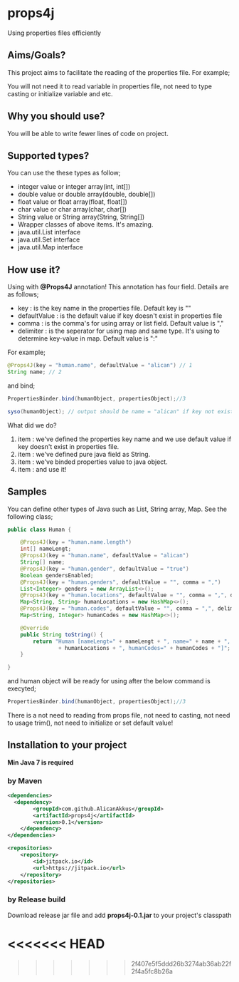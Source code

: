 # props4j
Using properties files efficiently

## Aims/Goals?

This project aims to facilitate the reading of the properties file. For example;

You will not need it to read variable in properties file, not need to type casting or initialize variable and etc.

## Why you should use?

You will be able to write fewer lines of code on project.

## Supported types?

You can use the these types as follow;
* integer value or integer array(int, int[])
* double value or double array(double, double[])
* float value or float array(float, float[])
* char value or char array(char, char[])
* String value or String array(String, String[])
* Wrapper classes of above items. It's amazing.
* java.util.List interface
* java.util.Set interface
* java.util.Map interface

## How use it?

Using with **@Props4J** annotation! This annotation has four field. Details are as follows;
* key : is the key name in the properties file. Default key is ""
* defaultValue : is the default value if key doesn't exist in properties file
* comma : is the comma's for using array or list field. Default value is ","
* delimiter : is the seperator for using map and same type. It's using to determine key-value in map. Default value is ":"

For example;

``` java
@Props4J(key = "human.name", defaultValue = "alican") // 1
String name; // 2
```
and bind;
``` java
PropertiesBinder.bind(humanObject, propertiesObject);//3

syso(humanObject); // output should be name = "alican" if key not exist.
```

What did we do?

1. item : we've defined the properties key name and we use default value if key doesn't exist in properties file.
2. item : we've defined pure java field as String.
3. item : we've binded properties value to java object.
4. item : and use it!

## Samples

You can define other types of Java such as List, String array, Map. See the following class;
``` java
public class Human {

	@Props4J(key = "human.name.length")
	int[] nameLengt;
	@Props4J(key = "human.name", defaultValue = "alican")
	String[] name;
	@Props4J(key = "human.gender", defaultValue = "true")
	Boolean gendersEnabled;
	@Props4J(key = "human.genders", defaultValue = "", comma = ",")
	List<Integer> genders = new ArrayList<>();
	@Props4J(key = "human.locations", defaultValue = "", comma = ",", delimiter = ":")
	Map<String, String> humanLocations = new HashMap<>();
	@Props4J(key = "human.codes", defaultValue = "", comma = ",", delimiter = ":")
	Map<String, Integer> humanCodes = new HashMap<>();

	@Override
	public String toString() {
		return "Human [nameLengt=" + nameLengt + ", name=" + name + ", gendersEnabled=" + gendersEnabled + ", genders=" + genders + ", humanLocations="
				+ humanLocations + ", humanCodes=" + humanCodes + "]";
	}

}
``` 
and human object will be ready for using after the below command is execyted;

``` java
PropertiesBinder.bind(humanObject, propertiesObject);//3
``` 

There is a not need to reading from props file, not need to casting, not need to usage trim(), not need to initialize or set default value!

## Installation to your project
**Min Java 7 is required** 

### by Maven
```xml
<dependencies>
  <dependency>
	    <groupId>com.github.AlicanAkkus</groupId>
	    <artifactId>props4j</artifactId>
	    <version>0.1</version>
	</dependency>
</dependencies>

<repositories>
	<repository>
		<id>jitpack.io</id>
		<url>https://jitpack.io</url>
	</repository>
</repositories>
```

### by Release build
Download release jar file and add **props4j-0.1.jar** to your project's classpath

<<<<<<< HEAD
=======

>>>>>>> 2f407e5f5ddd26b3274ab36ab22f2f4a5fc8b26a
